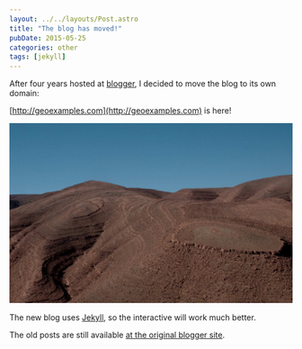 ```yaml
---
layout: ../../layouts/Post.astro
title: "The blog has moved!"
pubDate: 2015-05-25
categories: other
tags: [jekyll]
---
```


After four years hosted at [blogger](geoexamples.blogger.com), I decided to move the blog to its own domain:

[http://geoexamples.com](http://geoexamples.com) is here!

<img src="/images/other/IMG_0987.jpg"/>

The new blog uses [Jekyll](http://jekyllrb.com/), so the interactive will work much better.

The old posts are still available [at the original blogger site](http://geoexamples.blogspot.com.es/).
